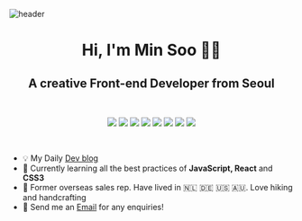![header](https://capsule-render.vercel.app/api?type=wave&color=gradient&height=180&&fontSize=40)

<h1 align="center">Hi, I'm Min Soo 👋🏻 </h1>
<h2 align="center">A creative Front-end Developer from Seoul</h2>
<br />

<span align="center">
  
![](https://img.shields.io/badge/JavaScript-F7DF1E?style=flat-square)
![](https://img.shields.io/badge/React-60DAFB?style=flat-square)
![](https://img.shields.io/badge/HTML5&CSS3-764ABC?style=flat-square)
![](https://img.shields.io/badge/StyledComponents-E97A7D?style=flat-square)
![](https://img.shields.io/badge/Node.js-3C873A?style=flat-square)
![](https://img.shields.io/badge/Mysql-00758F?style=flat-square)
![](https://img.shields.io/badge/AWS-F29111?style=flat-square)
![](https://img.shields.io/badge/Zustand-007ACC?style=flat-square)

</span>
<br />

- 💡  My Daily <a href="https://kkomalime.tistory.com/">Dev blog</a>
- 🌱  Currently learning all the best practices of <b>JavaScript, React</b> and <b>CSS3</b>
- 🙉  Former overseas sales rep. Have lived in 🇳🇱 🇩🇪 🇺🇸 🇦🇺. Love hiking and handcrafting
- 📩  Send me an <a href="mailto:dearmin27@gmail.com">Email</a> for any enquiries!
<br />

